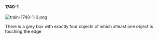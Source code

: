 #### 1740-1
![train-1740-1-0.png](https://github.com/lil-lab/nlvr/raw/master/nlvr/train/images/57/train-1740-1-0.png "train-1740-1-0.png")

There is a grey box with exactly four objects of which atleast one object is touching the edge